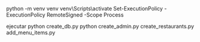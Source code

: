 python -m venv venv
venv\Scripts\activate
Set-ExecutionPolicy -ExecutionPolicy RemoteSigned -Scope Process

ejecutar
python create_db.py
python create_admin.py
create_restaurants.py
add_menu_items.py
